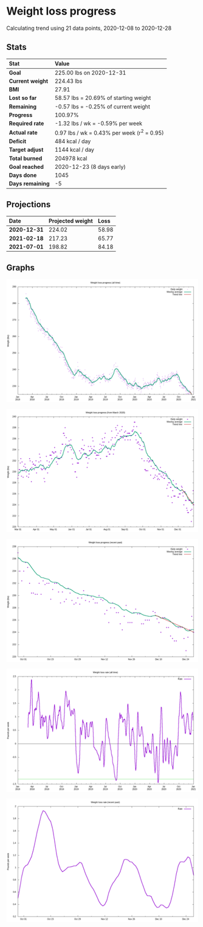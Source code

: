# Weight loss progress

Calculating trend using 21 data points, 2020-12-08 to 2020-12-28

## Stats

Stat|Value
:-|:-
**Goal**|225.00 lbs on 2020-12-31
**Current weight**|224.43 lbs
**BMI**|27.91
**Lost so far**|58.57 lbs = 20.69% of starting weight
**Remaining**|-0.57 lbs = -0.25% of current  weight
**Progress**|100.97%
**Required rate**|-1.32 lbs / wk = -0.59% per week
**Actual rate**|0.97 lbs / wk = 0.43% per week  (r<sup>2</sup> = 0.95)
**Deficit**|484 kcal / day
**Target adjust**|1144 kcal / day
**Total burned**|204978 kcal
**Goal reached**|2020-12-23 (8 days early)
**Days done**|1045
**Days remaining**|-5

## Projections

Date|Projected weight|Loss
:-|:-|:-
**2020-12-31**|224.02|58.98
**2021-02-18**|217.23|65.77
**2021-07-01**|198.82|84.18

## Graphs

![](weight-graph-alltime.png)

![](weight-graph-covid.png)

![](weight-graph-recent.png)

![](rate-graph-alltime.png)

![](rate-graph-recent.png)
